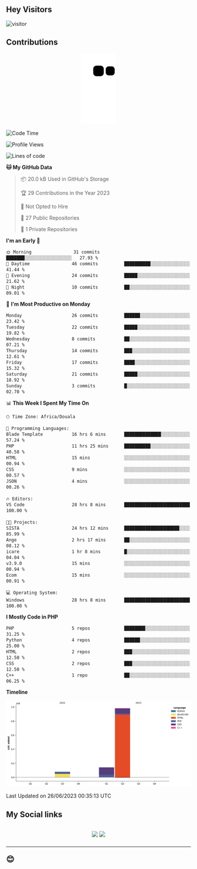 ## Hey Visitors
![visitor](https://profile-counter.glitch.me/Fotsingboris/count.svg)

## Contributions
<p align="center">
  <img src="https://raw.githubusercontent.com/Fotsingboris/Fotsingboris/output/github-contribution-grid-snake.svg" />
</p>

<!--START_SECTION:waka-->
![Code Time](http://img.shields.io/badge/Code%20Time-325%20hrs%202%20mins-blue)

![Profile Views](http://img.shields.io/badge/Profile%20Views-7-blue)

![Lines of code](https://img.shields.io/badge/From%20Hello%20World%20I%27ve%20Written-1.2%20million%20lines%20of%20code-blue)

**🐱 My GitHub Data** 

> 📦 20.0 kB Used in GitHub's Storage 
 > 
> 🏆 29 Contributions in the Year 2023
 > 
> 🚫 Not Opted to Hire
 > 
> 📜 27 Public Repositories 
 > 
> 🔑 1 Private Repositories 
 > 
**I'm an Early 🐤** 

```text
🌞 Morning                31 commits          ███████░░░░░░░░░░░░░░░░░░   27.93 % 
🌆 Daytime                46 commits          ██████████░░░░░░░░░░░░░░░   41.44 % 
🌃 Evening                24 commits          █████░░░░░░░░░░░░░░░░░░░░   21.62 % 
🌙 Night                  10 commits          ██░░░░░░░░░░░░░░░░░░░░░░░   09.01 % 
```
📅 **I'm Most Productive on Monday** 

```text
Monday                   26 commits          ██████░░░░░░░░░░░░░░░░░░░   23.42 % 
Tuesday                  22 commits          █████░░░░░░░░░░░░░░░░░░░░   19.82 % 
Wednesday                8 commits           ██░░░░░░░░░░░░░░░░░░░░░░░   07.21 % 
Thursday                 14 commits          ███░░░░░░░░░░░░░░░░░░░░░░   12.61 % 
Friday                   17 commits          ████░░░░░░░░░░░░░░░░░░░░░   15.32 % 
Saturday                 21 commits          █████░░░░░░░░░░░░░░░░░░░░   18.92 % 
Sunday                   3 commits           █░░░░░░░░░░░░░░░░░░░░░░░░   02.70 % 
```


📊 **This Week I Spent My Time On** 

```text
🕑︎ Time Zone: Africa/Douala

💬 Programming Languages: 
Blade Template           16 hrs 6 mins       ██████████████░░░░░░░░░░░   57.24 % 
PHP                      11 hrs 25 mins      ██████████░░░░░░░░░░░░░░░   40.58 % 
HTML                     15 mins             ░░░░░░░░░░░░░░░░░░░░░░░░░   00.94 % 
CSS                      9 mins              ░░░░░░░░░░░░░░░░░░░░░░░░░   00.57 % 
JSON                     4 mins              ░░░░░░░░░░░░░░░░░░░░░░░░░   00.26 % 

🔥 Editors: 
VS Code                  28 hrs 8 mins       █████████████████████████   100.00 % 

🐱‍💻 Projects: 
SISTA                    24 hrs 12 mins      █████████████████████░░░░   85.99 % 
Ange                     2 hrs 17 mins       ██░░░░░░░░░░░░░░░░░░░░░░░   08.12 % 
icare                    1 hr 8 mins         █░░░░░░░░░░░░░░░░░░░░░░░░   04.04 % 
v3.9.0                   15 mins             ░░░░░░░░░░░░░░░░░░░░░░░░░   00.94 % 
Ecom                     15 mins             ░░░░░░░░░░░░░░░░░░░░░░░░░   00.91 % 

💻 Operating System: 
Windows                  28 hrs 8 mins       █████████████████████████   100.00 % 
```

**I Mostly Code in PHP** 

```text
PHP                      5 repos             ████████░░░░░░░░░░░░░░░░░   31.25 % 
Python                   4 repos             ██████░░░░░░░░░░░░░░░░░░░   25.00 % 
HTML                     2 repos             ███░░░░░░░░░░░░░░░░░░░░░░   12.50 % 
CSS                      2 repos             ███░░░░░░░░░░░░░░░░░░░░░░   12.50 % 
C++                      1 repo              ██░░░░░░░░░░░░░░░░░░░░░░░   06.25 % 
```



**Timeline**

![Lines of Code chart](https://raw.githubusercontent.com/Fotsingboris/Fotsingboris/main/assets/bar_graph.png)


 Last Updated on 26/06/2023 00:35:13 UTC
<!--END_SECTION:waka-->

<h2>My Social links <h2>
<p align="center">
   <a href="https://linkedin.com/in/Fotsingboris-Mathieu"><img src="https://img.shields.io/badge/linkedin-%230077B5.svg?style=for-the-badge&logo=linkedin&logoColor=white"></a>
   <a href="https://instagram.com/Fotsingboris"><img src="https://img.shields.io/badge/instagram-%23E4405F.svg?style=for-the-badge&logo=Instagram&logoColor=white"></a>
  </p>
<hr>
😊
